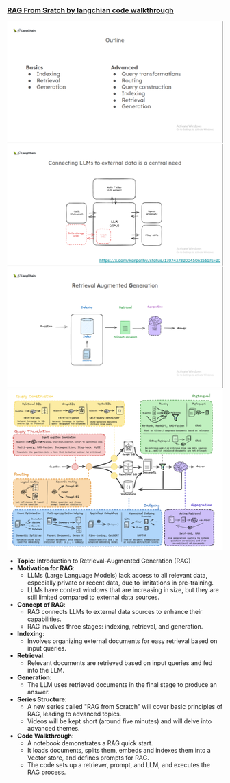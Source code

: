 ### [RAG From Sratch by langchian code walkthrough](https://github.com/langchain-ai/rag-from-scratch/tree/main)
![alt text](<Screenshot (90).png>) 
![alt text](<Screenshot (91).png>)
![alt text](<Screenshot (92).png>) 
![alt text](RAG_Overview.png)
- **Topic**: Introduction to Retrieval-Augmented Generation (RAG)
- **Motivation for RAG**:
  - LLMs (Large Language Models) lack access to all relevant data, especially private or recent data, due to limitations in pre-training.
  - LLMs have context windows that are increasing in size, but they are still limited compared to external data sources.
- **Concept of RAG**:
  - RAG connects LLMs to external data sources to enhance their capabilities.
  - RAG involves three stages: indexing, retrieval, and generation.
- **Indexing**:
  - Involves organizing external documents for easy retrieval based on input queries.
- **Retrieval**:
  - Relevant documents are retrieved based on input queries and fed into the LLM.
- **Generation**:
  - The LLM uses retrieved documents in the final stage to produce an answer.
- **Series Structure**:
  - A new series called "RAG from Scratch" will cover basic principles of RAG, leading to advanced topics.
  - Videos will be kept short (around five minutes) and will delve into advanced themes.
- **Code Walkthrough**:
  - A notebook demonstrates a RAG quick start.
  - It loads documents, splits them, embeds and indexes them into a Vector store, and defines prompts for RAG.
  - The code sets up a retriever, prompt, and LLM, and executes the RAG process.

